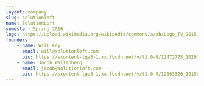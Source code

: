 ```yaml
---
layout: company
slug: solutionloft
name: SolutionLoft
semester: Spring 2016
logo: https://upload.wikimedia.org/wikipedia/commons/a/ab/Logo_TV_2015.png
founders:
    - name: Will Fry
      email: will@solutionloft.com
      pic: https://scontent-lga3-1.xx.fbcdn.net/v/t1.0-9/12472775_10207829496033668_6882911302041822903_n.jpg?oh=77138ae4437e8749ca91a7511e7cb951&oe=57E2EF06
    - name: Jacob Wallenberg
      email: jacob@solutionloft.com 
      pic: https://scontent-lga3-1.xx.fbcdn.net/v/t1.0-9/12063326_10156158324520287_2168672177361530350_n.jpg?oh=f6e602eb2361de09f825ea1ea463b278&oe=57DF92EB
---
```


